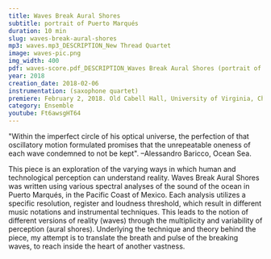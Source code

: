 ```yaml
---
title: Waves Break Aural Shores 
subtitle: portrait of Puerto Marqués
duration: 10 min
slug: waves-break-aural-shores
mp3: waves.mp3_DESCRIPTION_New Thread Quartet
image: waves-pic.png
img_width: 400
pdf: waves-score.pdf_DESCRIPTION_Waves Break Aural Shores (portrait of Puerto Marqués)
year: 2018
creation_date: 2018-02-06
instrumentation: (saxophone quartet)
premiere: February 2, 2018. Old Cabell Hall, University of Virginia, Charlottesville, Virginia.
category: Ensemble
youtube: Ft6awsgHT64
---
```


"Within the imperfect circle of his optical universe, the perfection of that oscillatory motion formulated promises that the unrepeatable oneness of each wave condemned to not be kept". 
–Alessandro Baricco, Ocean Sea.

This piece is an exploration of the varying ways in which human and technological perception can understand reality. Waves Break Aural Shores was written using various spectral analyses of the sound of the ocean in Puerto Marqués, in the Pacific Coast of Mexico. Each analysis utilizes a specific resolution, register and loudness threshold, which result in different music notations and instrumental techniques. This leads to the notion of different versions of reality (waves) through the multiplicity and variability of perception (aural shores). Underlying the technique and theory behind the piece, my attempt is to translate the breath and pulse of the breaking waves, to reach inside the heart of another vastness. 

